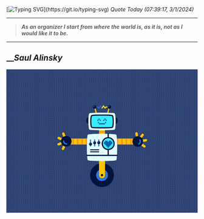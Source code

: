 [![Typing SVG](https://readme-typing-svg.herokuapp.com?font=Press+Start+2P&color=C2F784&size=35&width=900&height=100&lines=Hello+World%2C+I'm+Hung+!)](https://git.io/typing-svg) 
_Quote Today (07:39:17, 3/1/2024)_
___
>**_As an organizer I start from where the world is, as it is, not as I would like it to be._**
___

## __**_Saul Alinsky_**

![RobotDance](src/assets/images/robot-dancing-dribble.gif?style=center)
